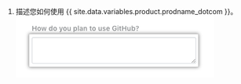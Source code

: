 1. 描述您如何使用 {{ site.data.variables.product.prodname_dotcom }}。 ![描述您计划如何使用 {{ site.data.variables.product.prodname_dotcom }}](/assets/images/help/education/purpose-for-github-education.png)

